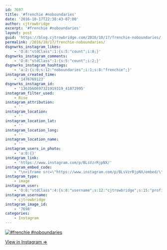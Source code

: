 ```yaml
---
id: 7697
title: '#frenchie #noboundaries'
date: '2016-10-17T22:38:43-07:00'
author: cjtrowbridge
excerpt: '#frenchie #noboundaries'
layout: post
guid: 'https://blog.cjtrowbridge.com/2016/10/17/frenchie-noboundaries/'
permalink: /2016/10/17/frenchie-noboundaries/
dsgnwrks_instagram_likes:
    - 'O:8:"stdClass":1:{s:5:"count";i:8;}'
dsgnwrks_instagram_comments:
    - 'O:8:"stdClass":1:{s:5:"count";i:2;}'
dsgnwrks_instagram_hashtags:
    - 'a:2:{i:0;s:12:"noboundaries";i:1;s:8:"frenchie";}'
instagram_created_time:
    - '1476769123'
dsgnwrks_instagram_id:
    - '1363560697321919319_41872995'
instagram_filter_used:
    - Rise
instagram_attribution:
    - ''
instagram_location:
    - ''
instagram_location_lat:
    - ''
instagram_location_long:
    - ''
instagram_location_name:
    - ''
instagram_users_in_photo:
    - 'a:0:{}'
instagram_link:
    - 'https://www.instagram.com/p/BLsVzrRjpNX/'
instagram_embed_code:
    - "\n<iframe src=\"https://www.instagram.com/p/BLsVzrRjpNX/embed/\" width=\"612\" height=\"710\" frameborder=\"0\" scrolling=\"no\" allowtransparency=\"true\" class=\"insta-image-embed\"></iframe>\n"
instagram_type:
    - image
instagram_user:
    - 'O:8:"stdClass":4:{s:8:"username";s:12:"cjtrowbridge";s:15:"profile_picture";s:96:"https://scontent.cdninstagram.com/t51.2885-19/s150x150/13724650_1188772791164794_142557231_a.jpg";s:2:"id";s:8:"41872995";s:9:"full_name";s:13:"CJ Trowbridge";}'
instagram_username:
    - cjtrowbridge
instagram_image_id:
    - '7698'
categories:
    - Instagram
---
```


[![#frenchie #noboundaries](https://blog.cjtrowbridge.com/wp-content/uploads/2016/10/1476769123-1-1.jpg)](https://www.instagram.com/p/BLsVzrRjpNX/)

[View in Instagram ⇒](https://www.instagram.com/p/BLsVzrRjpNX/)